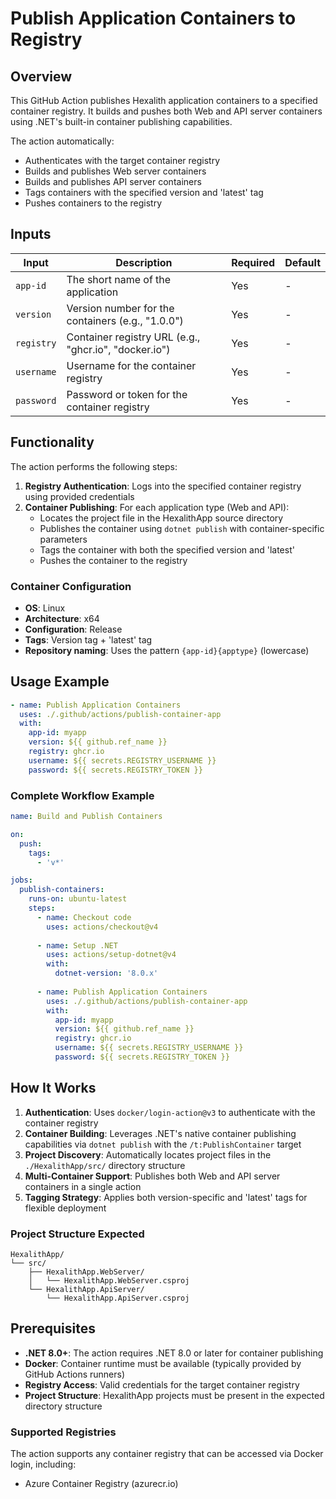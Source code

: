 # Publish Application Containers to Registry

## Overview

This GitHub Action publishes Hexalith application containers to a specified container registry. It builds and pushes both Web and API server containers using .NET's built-in container publishing capabilities.

The action automatically:

- Authenticates with the target container registry
- Builds and publishes Web server containers
- Builds and publishes API server containers
- Tags containers with the specified version and 'latest' tag
- Pushes containers to the registry

## Inputs

| Input | Description | Required | Default |
|-------|-------------|----------|---------|
| `app-id` | The short name of the application | Yes | - |
| `version` | Version number for the containers (e.g., "1.0.0") | Yes | - |
| `registry` | Container registry URL (e.g., "ghcr.io", "docker.io") | Yes | - |
| `username` | Username for the container registry | Yes | - |
| `password` | Password or token for the container registry | Yes | - |

## Functionality

The action performs the following steps:

1. **Registry Authentication**: Logs into the specified container registry using provided credentials
2. **Container Publishing**: For each application type (Web and API):
   - Locates the project file in the HexalithApp source directory
   - Publishes the container using `dotnet publish` with container-specific parameters
   - Tags the container with both the specified version and 'latest'
   - Pushes the container to the registry

### Container Configuration

- **OS**: Linux
- **Architecture**: x64
- **Configuration**: Release
- **Tags**: Version tag + 'latest' tag
- **Repository naming**: Uses the pattern `{app-id}{apptype}` (lowercase)

## Usage Example

```yaml
- name: Publish Application Containers
  uses: ./.github/actions/publish-container-app
  with:
    app-id: myapp
    version: ${{ github.ref_name }}
    registry: ghcr.io
    username: ${{ secrets.REGISTRY_USERNAME }}
    password: ${{ secrets.REGISTRY_TOKEN }}
```

### Complete Workflow Example

```yaml
name: Build and Publish Containers

on:
  push:
    tags:
      - 'v*'

jobs:
  publish-containers:
    runs-on: ubuntu-latest
    steps:
      - name: Checkout code
        uses: actions/checkout@v4
        
      - name: Setup .NET
        uses: actions/setup-dotnet@v4
        with:
          dotnet-version: '8.0.x'
          
      - name: Publish Application Containers
        uses: ./.github/actions/publish-container-app
        with:
          app-id: myapp
          version: ${{ github.ref_name }}
          registry: ghcr.io
          username: ${{ secrets.REGISTRY_USERNAME }}
          password: ${{ secrets.REGISTRY_TOKEN }}
```

## How It Works

1. **Authentication**: Uses `docker/login-action@v3` to authenticate with the container registry
2. **Container Building**: Leverages .NET's native container publishing capabilities via `dotnet publish` with the `/t:PublishContainer` target
3. **Project Discovery**: Automatically locates project files in the `./HexalithApp/src/` directory structure
4. **Multi-Container Support**: Publishes both Web and API server containers in a single action
5. **Tagging Strategy**: Applies both version-specific and 'latest' tags for flexible deployment

### Project Structure Expected

```text
HexalithApp/
└── src/
    ├── HexalithApp.WebServer/
    │   └── HexalithApp.WebServer.csproj
    └── HexalithApp.ApiServer/
        └── HexalithApp.ApiServer.csproj
```

## Prerequisites

- **.NET 8.0+**: The action requires .NET 8.0 or later for container publishing
- **Docker**: Container runtime must be available (typically provided by GitHub Actions runners)
- **Registry Access**: Valid credentials for the target container registry
- **Project Structure**: HexalithApp projects must be present in the expected directory structure

### Supported Registries

The action supports any container registry that can be accessed via Docker login, including:

- Azure Container Registry (azurecr.io)

